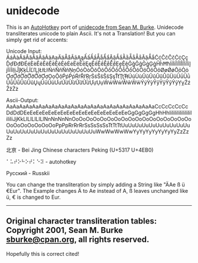 # unidecode
This is an [AutoHotkey](https://autohotkey.com/) port of [unidecode from Sean M. Burke](http://search.cpan.org/~sburke/Text-Unidecode-1.27/lib/Text/Unidecode.pm).
Unidecode transliterates unicode to plain Ascii.
It's not a Translation! But you can simply get rid of accents:

Unicode Input:
ÁáÀàÂâǍǎĂăÃãẢảẠạÄäÅåĀāĄąẤấẦầẪẫẨẩẬậẮắẰằẴẵẲẳẶặǺǻĆćĈĉČčĊċÇçĎďĐđÐÉéÈèÊêĚěĔĕẼẽẺẻĖėËëĒēĘęẾếỀềỄễỂểẸẹỆệĞğĜĝĠġĢģĤĥĦħÍíÌìĬĭÎîǏǐÏïĨĩĮįĪīỈỉỊịĴĵĶķĹĺĽľĻļŁłĿŀŃńŇňÑñŅņÓóÒòŎŏÔôỐốỒồỖỗỔổǑǒÖöŐőÕõØøǾǿŌōỎỏƠơỚớỜờỠỡỞởỢợỌọỘộṔṕṖṗŔŕŘřŖŗŚśŜŝŠšŞşŤťŢţŦŧÚúÙùŬŭÛûǓǔŮůÜüǗǘǛǜǙǚǕǖŰűŨũŲųŪūỦủƯưỨứỪừỮữỬửỰựỤụẂẃẀẁŴŵẄẅÝýỲỳŶŷŸÿỸỹỶỷỴỵŹźŽžŻż

Ascii-Output:
AaAaAaAaAaAaAaAaAaAaAaAaAaAaAaAaAaAaAaAaAaAaAaCcCcCcCcCcDdDdDEeEeEeEeEeEeEeEeEeEeEeEeEeEeEeEeEeGgGgGgGgHhHhIiIiIiIiIiIiIiIiIiIiIiJjKkLlLlLlLlLlNnNnNnNnOoOoOoOoOoOoOoOoOoOoOoOoOoOoOoOoOoOoOoOoOoOoOoOoPpPpRrRrRrSsSsSsSsTtTtTtUuUuUuUuUuUuUuUuUuUuUuUuUuUuUuUuUuUuUuUuUuUuUuWwWwWwWwYyYyYyYyYyYyYyZzZzZz


北亰 - Bei Jing Chinese characters Peking (U+5317 U+4EB0)

⠁⠥⠞⠕⠓⠕⠞⠅⠑⠽  - autohotkey

Русский - Russkii

You can change the transliteration by simply adding a String like "ÄAe ß ü €Eur". 
The Example changes Ä to Ae instead of A, ß leaves unchanged like ü, € is changed to Eur.

--------------------
Original character transliteration tables:
Copyright 2001, Sean M. Burke <sburke@cpan.org>, all rights reserved.
--------------------
Hopefully this is correct cited!


